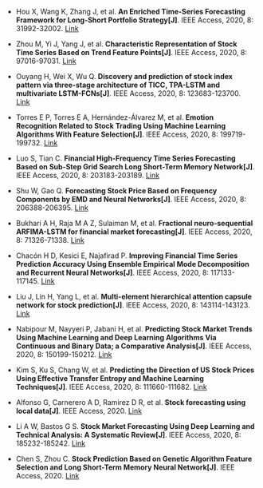 * Hou X, Wang K, Zhang J, et al. <b>An Enriched Time-Series Forecasting Framework for Long-Short Portfolio Strategy[J]</b>. IEEE Access, 2020, 8: 31992-32002. [Link](https://ieeexplore.ieee.org/abstract/document/8990150)

* Zhou M, Yi J, Yang J, et al. <b>Characteristic Representation of Stock Time Series Based on Trend Feature Points[J]</b>. IEEE Access, 2020, 8: 97016-97031. [Link](https://ieeexplore.ieee.org/abstract/document/9097308)

* Ouyang H, Wei X, Wu Q. <b>Discovery and prediction of stock index pattern via three-stage architecture of TICC, TPA-LSTM and multivariate LSTM-FCNs[J]</b>. IEEE Access, 2020, 8: 123683-123700. [Link](https://ieeexplore.ieee.org/abstract/document/9129692)

* Torres E P, Torres E A, Hernández-Álvarez M, et al. <b>Emotion Recognition Related to Stock Trading Using Machine Learning Algorithms With Feature Selection[J]</b>. IEEE Access, 2020, 8: 199719-199732. [Link](https://ieeexplore.ieee.org/abstract/document/9247095)

* Luo S, Tian C. <b>Financial High-Frequency Time Series Forecasting Based on Sub-Step Grid Search Long Short-Term Memory Network[J]</b>. IEEE Access, 2020, 8: 203183-203189. [Link](https://ieeexplore.ieee.org/abstract/document/9253637)

* Shu W, Gao Q. <b>Forecasting Stock Price Based on Frequency Components by EMD and Neural Networks[J]</b>. IEEE Access, 2020, 8: 206388-206395. [Link](https://ieeexplore.ieee.org/abstract/document/9257397)

* Bukhari A H, Raja M A Z, Sulaiman M, et al. <b>Fractional neuro-sequential ARFIMA-LSTM for financial market forecasting[J]</b>. IEEE Access, 2020, 8: 71326-71338. [Link](https://ieeexplore.ieee.org/abstract/document/9057460)

* Chacón H D, Kesici E, Najafirad P. <b>Improving Financial Time Series Prediction Accuracy Using Ensemble Empirical Mode Decomposition and Recurrent Neural Networks[J]</b>. IEEE Access, 2020, 8: 117133-117145. [Link](https://ieeexplore.ieee.org/abstract/document/9099274)

* Liu J, Lin H, Yang L, et al. <b>Multi-element hierarchical attention capsule network for stock prediction[J]</b>. IEEE Access, 2020, 8: 143114-143123. [Link](https://ieeexplore.ieee.org/abstract/document/9159584)

* Nabipour M, Nayyeri P, Jabani H, et al. <b>Predicting Stock Market Trends Using Machine Learning and Deep Learning Algorithms Via Continuous and Binary Data; a Comparative Analysis[J]</b>. IEEE Access, 2020, 8: 150199-150212. [Link](https://ieeexplore.ieee.org/abstract/document/9165760)

* Kim S, Ku S, Chang W, et al. <b>Predicting the Direction of US Stock Prices Using Effective Transfer Entropy and Machine Learning Techniques[J]</b>. IEEE Access, 2020, 8: 111660-111682. [Link](https://ieeexplore.ieee.org/abstract/document/9119388)

* Alfonso G, Carnerero A D, Ramirez D R, et al. <b>Stock forecasting using local data[J]</b>. IEEE Access, 2020. [Link](https://ieeexplore.ieee.org/abstract/document/9306750)

* Li A W, Bastos G S. <b>Stock Market Forecasting Using Deep Learning and Technical Analysis: A Systematic Review[J]</b>. IEEE Access, 2020, 8: 185232-185242. [Link](https://ieeexplore.ieee.org/abstract/document/9220868)

* Chen S, Zhou C. <b>Stock Prediction Based on Genetic Algorithm Feature Selection and Long Short-Term Memory Neural Network[J]</b>. IEEE Access, 2020. [Link](https://ieeexplore.ieee.org/abstract/document/9306838)
